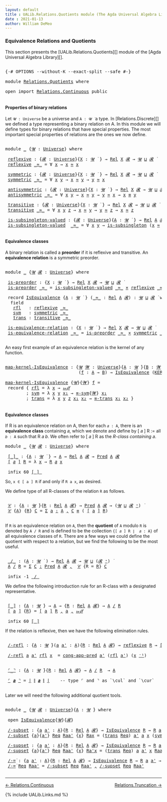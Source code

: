 ```yaml
---
layout: default
title : UALib.Relations.Quotients module (The Agda Universal Algebra Library)
date : 2021-01-13
author: William DeMeo
---
```


### <a id="equivalence-relations-and-quotients">Equivalence Relations and Quotients</a>

This section presents the [UALib.Relations.Quotients][] module of the [Agda Universal Algebra Library][].

<pre class="Agda">

<a id="354" class="Symbol">{-#</a> <a id="358" class="Keyword">OPTIONS</a> <a id="366" class="Pragma">--without-K</a> <a id="378" class="Pragma">--exact-split</a> <a id="392" class="Pragma">--safe</a> <a id="399" class="Symbol">#-}</a>

<a id="404" class="Keyword">module</a> <a id="411" href="Relations.Quotients.html" class="Module">Relations.Quotients</a> <a id="431" class="Keyword">where</a>

<a id="438" class="Keyword">open</a> <a id="443" class="Keyword">import</a> <a id="450" href="Relations.Continuous.html" class="Module">Relations.Continuous</a> <a id="471" class="Keyword">public</a>

</pre>


#### <a id="properties-of-binary-relations">Properties of binary relations</a>

Let `𝓤 : Universe` be a universe and `A : 𝓤 ̇` a type.  In [Relations.Discrete][] we defined a type representing a binary relation on A.  In this module we will define types for binary relations that have special properties. The most important special properties of relations are the ones we now define.

<pre class="Agda">

<a id="891" class="Keyword">module</a> <a id="898" href="Relations.Quotients.html#898" class="Module">_</a> <a id="900" class="Symbol">{</a><a id="901" href="Relations.Quotients.html#901" class="Bound">𝓤</a> <a id="903" class="Symbol">:</a> <a id="905" href="Agda.Primitive.html#423" class="Postulate">Universe</a><a id="913" class="Symbol">}</a> <a id="915" class="Keyword">where</a>

 <a id="923" href="Relations.Quotients.html#923" class="Function">reflexive</a> <a id="933" class="Symbol">:</a> <a id="935" class="Symbol">{</a><a id="936" href="Relations.Quotients.html#936" class="Bound">𝓡</a> <a id="938" class="Symbol">:</a> <a id="940" href="Agda.Primitive.html#423" class="Postulate">Universe</a><a id="948" class="Symbol">}{</a><a id="950" href="Relations.Quotients.html#950" class="Bound">X</a> <a id="952" class="Symbol">:</a> <a id="954" href="Relations.Quotients.html#901" class="Bound">𝓤</a> <a id="956" href="Universes.html#403" class="Function Operator">̇</a> <a id="958" class="Symbol">}</a> <a id="960" class="Symbol">→</a> <a id="962" href="Relations.Discrete.html#7795" class="Function">Rel</a> <a id="966" href="Relations.Quotients.html#950" class="Bound">X</a> <a id="968" href="Relations.Quotients.html#936" class="Bound">𝓡</a> <a id="970" class="Symbol">→</a> <a id="972" href="Relations.Quotients.html#901" class="Bound">𝓤</a> <a id="974" href="Agda.Primitive.html#636" class="Primitive Operator">⊔</a> <a id="976" href="Relations.Quotients.html#936" class="Bound">𝓡</a> <a id="978" href="Universes.html#403" class="Function Operator">̇</a>
 <a id="981" href="Relations.Quotients.html#923" class="Function">reflexive</a> <a id="991" href="Relations.Quotients.html#991" class="Bound Operator">_≈_</a> <a id="995" class="Symbol">=</a> <a id="997" class="Symbol">∀</a> <a id="999" href="Relations.Quotients.html#999" class="Bound">x</a> <a id="1001" class="Symbol">→</a> <a id="1003" href="Relations.Quotients.html#999" class="Bound">x</a> <a id="1005" href="Relations.Quotients.html#991" class="Bound Operator">≈</a> <a id="1007" href="Relations.Quotients.html#999" class="Bound">x</a>

 <a id="1011" href="Relations.Quotients.html#1011" class="Function">symmetric</a> <a id="1021" class="Symbol">:</a> <a id="1023" class="Symbol">{</a><a id="1024" href="Relations.Quotients.html#1024" class="Bound">𝓡</a> <a id="1026" class="Symbol">:</a> <a id="1028" href="Agda.Primitive.html#423" class="Postulate">Universe</a><a id="1036" class="Symbol">}{</a><a id="1038" href="Relations.Quotients.html#1038" class="Bound">X</a> <a id="1040" class="Symbol">:</a> <a id="1042" href="Relations.Quotients.html#901" class="Bound">𝓤</a> <a id="1044" href="Universes.html#403" class="Function Operator">̇</a> <a id="1046" class="Symbol">}</a> <a id="1048" class="Symbol">→</a> <a id="1050" href="Relations.Discrete.html#7795" class="Function">Rel</a> <a id="1054" href="Relations.Quotients.html#1038" class="Bound">X</a> <a id="1056" href="Relations.Quotients.html#1024" class="Bound">𝓡</a> <a id="1058" class="Symbol">→</a> <a id="1060" href="Relations.Quotients.html#901" class="Bound">𝓤</a> <a id="1062" href="Agda.Primitive.html#636" class="Primitive Operator">⊔</a> <a id="1064" href="Relations.Quotients.html#1024" class="Bound">𝓡</a> <a id="1066" href="Universes.html#403" class="Function Operator">̇</a>
 <a id="1069" href="Relations.Quotients.html#1011" class="Function">symmetric</a> <a id="1079" href="Relations.Quotients.html#1079" class="Bound Operator">_≈_</a> <a id="1083" class="Symbol">=</a> <a id="1085" class="Symbol">∀</a> <a id="1087" href="Relations.Quotients.html#1087" class="Bound">x</a> <a id="1089" href="Relations.Quotients.html#1089" class="Bound">y</a> <a id="1091" class="Symbol">→</a> <a id="1093" href="Relations.Quotients.html#1087" class="Bound">x</a> <a id="1095" href="Relations.Quotients.html#1079" class="Bound Operator">≈</a> <a id="1097" href="Relations.Quotients.html#1089" class="Bound">y</a> <a id="1099" class="Symbol">→</a> <a id="1101" href="Relations.Quotients.html#1089" class="Bound">y</a> <a id="1103" href="Relations.Quotients.html#1079" class="Bound Operator">≈</a> <a id="1105" href="Relations.Quotients.html#1087" class="Bound">x</a>

 <a id="1109" href="Relations.Quotients.html#1109" class="Function">antisymmetric</a> <a id="1123" class="Symbol">:</a> <a id="1125" class="Symbol">{</a><a id="1126" href="Relations.Quotients.html#1126" class="Bound">𝓡</a> <a id="1128" class="Symbol">:</a> <a id="1130" href="Agda.Primitive.html#423" class="Postulate">Universe</a><a id="1138" class="Symbol">}{</a><a id="1140" href="Relations.Quotients.html#1140" class="Bound">X</a> <a id="1142" class="Symbol">:</a> <a id="1144" href="Relations.Quotients.html#901" class="Bound">𝓤</a> <a id="1146" href="Universes.html#403" class="Function Operator">̇</a> <a id="1148" class="Symbol">}</a> <a id="1150" class="Symbol">→</a> <a id="1152" href="Relations.Discrete.html#7795" class="Function">Rel</a> <a id="1156" href="Relations.Quotients.html#1140" class="Bound">X</a> <a id="1158" href="Relations.Quotients.html#1126" class="Bound">𝓡</a> <a id="1160" class="Symbol">→</a> <a id="1162" href="Relations.Quotients.html#901" class="Bound">𝓤</a> <a id="1164" href="Agda.Primitive.html#636" class="Primitive Operator">⊔</a> <a id="1166" href="Relations.Quotients.html#1126" class="Bound">𝓡</a> <a id="1168" href="Universes.html#403" class="Function Operator">̇</a>
 <a id="1171" href="Relations.Quotients.html#1109" class="Function">antisymmetric</a> <a id="1185" href="Relations.Quotients.html#1185" class="Bound Operator">_≈_</a> <a id="1189" class="Symbol">=</a> <a id="1191" class="Symbol">∀</a> <a id="1193" href="Relations.Quotients.html#1193" class="Bound">x</a> <a id="1195" href="Relations.Quotients.html#1195" class="Bound">y</a> <a id="1197" class="Symbol">→</a> <a id="1199" href="Relations.Quotients.html#1193" class="Bound">x</a> <a id="1201" href="Relations.Quotients.html#1185" class="Bound Operator">≈</a> <a id="1203" href="Relations.Quotients.html#1195" class="Bound">y</a> <a id="1205" class="Symbol">→</a> <a id="1207" href="Relations.Quotients.html#1195" class="Bound">y</a> <a id="1209" href="Relations.Quotients.html#1185" class="Bound Operator">≈</a> <a id="1211" href="Relations.Quotients.html#1193" class="Bound">x</a> <a id="1213" class="Symbol">→</a> <a id="1215" href="Relations.Quotients.html#1193" class="Bound">x</a> <a id="1217" href="Prelude.Equality.html#1231" class="Datatype Operator">≡</a> <a id="1219" href="Relations.Quotients.html#1195" class="Bound">y</a>

 <a id="1223" href="Relations.Quotients.html#1223" class="Function">transitive</a> <a id="1234" class="Symbol">:</a> <a id="1236" class="Symbol">{</a><a id="1237" href="Relations.Quotients.html#1237" class="Bound">𝓡</a> <a id="1239" class="Symbol">:</a> <a id="1241" href="Agda.Primitive.html#423" class="Postulate">Universe</a><a id="1249" class="Symbol">}{</a><a id="1251" href="Relations.Quotients.html#1251" class="Bound">X</a> <a id="1253" class="Symbol">:</a> <a id="1255" href="Relations.Quotients.html#901" class="Bound">𝓤</a> <a id="1257" href="Universes.html#403" class="Function Operator">̇</a> <a id="1259" class="Symbol">}</a> <a id="1261" class="Symbol">→</a> <a id="1263" href="Relations.Discrete.html#7795" class="Function">Rel</a> <a id="1267" href="Relations.Quotients.html#1251" class="Bound">X</a> <a id="1269" href="Relations.Quotients.html#1237" class="Bound">𝓡</a> <a id="1271" class="Symbol">→</a> <a id="1273" href="Relations.Quotients.html#901" class="Bound">𝓤</a> <a id="1275" href="Agda.Primitive.html#636" class="Primitive Operator">⊔</a> <a id="1277" href="Relations.Quotients.html#1237" class="Bound">𝓡</a> <a id="1279" href="Universes.html#403" class="Function Operator">̇</a>
 <a id="1282" href="Relations.Quotients.html#1223" class="Function">transitive</a> <a id="1293" href="Relations.Quotients.html#1293" class="Bound Operator">_≈_</a> <a id="1297" class="Symbol">=</a> <a id="1299" class="Symbol">∀</a> <a id="1301" href="Relations.Quotients.html#1301" class="Bound">x</a> <a id="1303" href="Relations.Quotients.html#1303" class="Bound">y</a> <a id="1305" href="Relations.Quotients.html#1305" class="Bound">z</a> <a id="1307" class="Symbol">→</a> <a id="1309" href="Relations.Quotients.html#1301" class="Bound">x</a> <a id="1311" href="Relations.Quotients.html#1293" class="Bound Operator">≈</a> <a id="1313" href="Relations.Quotients.html#1303" class="Bound">y</a> <a id="1315" class="Symbol">→</a> <a id="1317" href="Relations.Quotients.html#1303" class="Bound">y</a> <a id="1319" href="Relations.Quotients.html#1293" class="Bound Operator">≈</a> <a id="1321" href="Relations.Quotients.html#1305" class="Bound">z</a> <a id="1323" class="Symbol">→</a> <a id="1325" href="Relations.Quotients.html#1301" class="Bound">x</a> <a id="1327" href="Relations.Quotients.html#1293" class="Bound Operator">≈</a> <a id="1329" href="Relations.Quotients.html#1305" class="Bound">z</a>

 <a id="1333" href="Relations.Quotients.html#1333" class="Function">is-subsingleton-valued</a> <a id="1356" class="Symbol">:</a> <a id="1358" class="Symbol">{</a><a id="1359" href="Relations.Quotients.html#1359" class="Bound">𝓡</a> <a id="1361" class="Symbol">:</a> <a id="1363" href="Agda.Primitive.html#423" class="Postulate">Universe</a><a id="1371" class="Symbol">}{</a><a id="1373" href="Relations.Quotients.html#1373" class="Bound">A</a> <a id="1375" class="Symbol">:</a> <a id="1377" href="Relations.Quotients.html#901" class="Bound">𝓤</a> <a id="1379" href="Universes.html#403" class="Function Operator">̇</a> <a id="1381" class="Symbol">}</a> <a id="1383" class="Symbol">→</a> <a id="1385" href="Relations.Discrete.html#7795" class="Function">Rel</a> <a id="1389" href="Relations.Quotients.html#1373" class="Bound">A</a> <a id="1391" href="Relations.Quotients.html#1359" class="Bound">𝓡</a> <a id="1393" class="Symbol">→</a> <a id="1395" href="Relations.Quotients.html#901" class="Bound">𝓤</a> <a id="1397" href="Agda.Primitive.html#636" class="Primitive Operator">⊔</a> <a id="1399" href="Relations.Quotients.html#1359" class="Bound">𝓡</a> <a id="1401" href="Universes.html#403" class="Function Operator">̇</a>
 <a id="1404" href="Relations.Quotients.html#1333" class="Function">is-subsingleton-valued</a>  <a id="1428" href="Relations.Quotients.html#1428" class="Bound Operator">_≈_</a> <a id="1432" class="Symbol">=</a> <a id="1434" class="Symbol">∀</a> <a id="1436" href="Relations.Quotients.html#1436" class="Bound">x</a> <a id="1438" href="Relations.Quotients.html#1438" class="Bound">y</a> <a id="1440" class="Symbol">→</a> <a id="1442" href="MGS-Basic-UF.html#743" class="Function">is-subsingleton</a> <a id="1458" class="Symbol">(</a><a id="1459" href="Relations.Quotients.html#1436" class="Bound">x</a> <a id="1461" href="Relations.Quotients.html#1428" class="Bound Operator">≈</a> <a id="1463" href="Relations.Quotients.html#1438" class="Bound">y</a><a id="1464" class="Symbol">)</a>

</pre>



#### <a id="equivalence-classes">Equivalence classes</a>

A binary relation is called a **preorder** if it is reflexive and transitive. An **equivalence relation** is a symmetric preorder.


<pre class="Agda">

<a id="1686" class="Keyword">module</a> <a id="1693" href="Relations.Quotients.html#1693" class="Module">_</a> <a id="1695" class="Symbol">{</a><a id="1696" href="Relations.Quotients.html#1696" class="Bound">𝓤</a> <a id="1698" href="Relations.Quotients.html#1698" class="Bound">𝓡</a> <a id="1700" class="Symbol">:</a> <a id="1702" href="Agda.Primitive.html#423" class="Postulate">Universe</a><a id="1710" class="Symbol">}</a> <a id="1712" class="Keyword">where</a>

 <a id="1720" href="Relations.Quotients.html#1720" class="Function">is-preorder</a> <a id="1732" class="Symbol">:</a> <a id="1734" class="Symbol">{</a><a id="1735" href="Relations.Quotients.html#1735" class="Bound">X</a> <a id="1737" class="Symbol">:</a> <a id="1739" href="Relations.Quotients.html#1696" class="Bound">𝓤</a> <a id="1741" href="Universes.html#403" class="Function Operator">̇</a> <a id="1743" class="Symbol">}</a> <a id="1745" class="Symbol">→</a> <a id="1747" href="Relations.Discrete.html#7795" class="Function">Rel</a> <a id="1751" href="Relations.Quotients.html#1735" class="Bound">X</a> <a id="1753" href="Relations.Quotients.html#1698" class="Bound">𝓡</a> <a id="1755" class="Symbol">→</a> <a id="1757" href="Relations.Quotients.html#1696" class="Bound">𝓤</a> <a id="1759" href="Agda.Primitive.html#636" class="Primitive Operator">⊔</a> <a id="1761" href="Relations.Quotients.html#1698" class="Bound">𝓡</a> <a id="1763" href="Universes.html#403" class="Function Operator">̇</a>
 <a id="1766" href="Relations.Quotients.html#1720" class="Function">is-preorder</a> <a id="1778" href="Relations.Quotients.html#1778" class="Bound Operator">_≈_</a> <a id="1782" class="Symbol">=</a> <a id="1784" href="Relations.Quotients.html#1333" class="Function">is-subsingleton-valued</a> <a id="1807" href="Relations.Quotients.html#1778" class="Bound Operator">_≈_</a> <a id="1811" href="MGS-MLTT.html#3515" class="Function Operator">×</a> <a id="1813" href="Relations.Quotients.html#923" class="Function">reflexive</a> <a id="1823" href="Relations.Quotients.html#1778" class="Bound Operator">_≈_</a> <a id="1827" href="MGS-MLTT.html#3515" class="Function Operator">×</a> <a id="1829" href="Relations.Quotients.html#1223" class="Function">transitive</a> <a id="1840" href="Relations.Quotients.html#1778" class="Bound Operator">_≈_</a>

 <a id="1846" class="Keyword">record</a> <a id="1853" href="Relations.Quotients.html#1853" class="Record">IsEquivalence</a> <a id="1867" class="Symbol">{</a><a id="1868" href="Relations.Quotients.html#1868" class="Bound">A</a> <a id="1870" class="Symbol">:</a> <a id="1872" href="Relations.Quotients.html#1696" class="Bound">𝓤</a> <a id="1874" href="Universes.html#403" class="Function Operator">̇</a> <a id="1876" class="Symbol">}</a> <a id="1878" class="Symbol">(</a><a id="1879" href="Relations.Quotients.html#1879" class="Bound Operator">_≈_</a> <a id="1883" class="Symbol">:</a> <a id="1885" href="Relations.Discrete.html#7795" class="Function">Rel</a> <a id="1889" href="Relations.Quotients.html#1868" class="Bound">A</a> <a id="1891" href="Relations.Quotients.html#1698" class="Bound">𝓡</a><a id="1892" class="Symbol">)</a> <a id="1894" class="Symbol">:</a> <a id="1896" href="Relations.Quotients.html#1696" class="Bound">𝓤</a> <a id="1898" href="Agda.Primitive.html#636" class="Primitive Operator">⊔</a> <a id="1900" href="Relations.Quotients.html#1698" class="Bound">𝓡</a> <a id="1902" href="Universes.html#403" class="Function Operator">̇</a> <a id="1904" class="Keyword">where</a>
  <a id="1912" class="Keyword">field</a>
   <a id="1921" href="Relations.Quotients.html#1921" class="Field">rfl</a>   <a id="1927" class="Symbol">:</a> <a id="1929" href="Relations.Quotients.html#923" class="Function">reflexive</a> <a id="1939" href="Relations.Quotients.html#1879" class="Bound Operator">_≈_</a>
   <a id="1946" href="Relations.Quotients.html#1946" class="Field">sym</a>   <a id="1952" class="Symbol">:</a> <a id="1954" href="Relations.Quotients.html#1011" class="Function">symmetric</a> <a id="1964" href="Relations.Quotients.html#1879" class="Bound Operator">_≈_</a>
   <a id="1971" href="Relations.Quotients.html#1971" class="Field">trans</a> <a id="1977" class="Symbol">:</a> <a id="1979" href="Relations.Quotients.html#1223" class="Function">transitive</a> <a id="1990" href="Relations.Quotients.html#1879" class="Bound Operator">_≈_</a>

 <a id="1996" href="Relations.Quotients.html#1996" class="Function">is-equivalence-relation</a> <a id="2020" class="Symbol">:</a> <a id="2022" class="Symbol">{</a><a id="2023" href="Relations.Quotients.html#2023" class="Bound">X</a> <a id="2025" class="Symbol">:</a> <a id="2027" href="Relations.Quotients.html#1696" class="Bound">𝓤</a> <a id="2029" href="Universes.html#403" class="Function Operator">̇</a> <a id="2031" class="Symbol">}</a> <a id="2033" class="Symbol">→</a> <a id="2035" href="Relations.Discrete.html#7795" class="Function">Rel</a> <a id="2039" href="Relations.Quotients.html#2023" class="Bound">X</a> <a id="2041" href="Relations.Quotients.html#1698" class="Bound">𝓡</a> <a id="2043" class="Symbol">→</a> <a id="2045" href="Relations.Quotients.html#1696" class="Bound">𝓤</a> <a id="2047" href="Agda.Primitive.html#636" class="Primitive Operator">⊔</a> <a id="2049" href="Relations.Quotients.html#1698" class="Bound">𝓡</a> <a id="2051" href="Universes.html#403" class="Function Operator">̇</a>
 <a id="2054" href="Relations.Quotients.html#1996" class="Function">is-equivalence-relation</a> <a id="2078" href="Relations.Quotients.html#2078" class="Bound Operator">_≈_</a> <a id="2082" class="Symbol">=</a> <a id="2084" href="Relations.Quotients.html#1720" class="Function">is-preorder</a> <a id="2096" href="Relations.Quotients.html#2078" class="Bound Operator">_≈_</a> <a id="2100" href="MGS-MLTT.html#3515" class="Function Operator">×</a> <a id="2102" href="Relations.Quotients.html#1011" class="Function">symmetric</a> <a id="2112" href="Relations.Quotients.html#2078" class="Bound Operator">_≈_</a>

</pre>

An easy first example of an equivalence relation is the kernel of any function.

<pre class="Agda">

<a id="map-kernel-IsEquivalence"></a><a id="2224" href="Relations.Quotients.html#2224" class="Function">map-kernel-IsEquivalence</a> <a id="2249" class="Symbol">:</a> <a id="2251" class="Symbol">{</a><a id="2252" href="Relations.Quotients.html#2252" class="Bound">𝓤</a> <a id="2254" href="Relations.Quotients.html#2254" class="Bound">𝓦</a> <a id="2256" class="Symbol">:</a> <a id="2258" href="Agda.Primitive.html#423" class="Postulate">Universe</a><a id="2266" class="Symbol">}{</a><a id="2268" href="Relations.Quotients.html#2268" class="Bound">A</a> <a id="2270" class="Symbol">:</a> <a id="2272" href="Relations.Quotients.html#2252" class="Bound">𝓤</a> <a id="2274" href="Universes.html#403" class="Function Operator">̇</a><a id="2275" class="Symbol">}{</a><a id="2277" href="Relations.Quotients.html#2277" class="Bound">B</a> <a id="2279" class="Symbol">:</a> <a id="2281" href="Relations.Quotients.html#2254" class="Bound">𝓦</a> <a id="2283" href="Universes.html#403" class="Function Operator">̇</a><a id="2284" class="Symbol">}</a>
                            <a id="2314" class="Symbol">(</a><a id="2315" href="Relations.Quotients.html#2315" class="Bound">f</a> <a id="2317" class="Symbol">:</a> <a id="2319" href="Relations.Quotients.html#2268" class="Bound">A</a> <a id="2321" class="Symbol">→</a> <a id="2323" href="Relations.Quotients.html#2277" class="Bound">B</a><a id="2324" class="Symbol">)</a> <a id="2326" class="Symbol">→</a> <a id="2328" href="Relations.Quotients.html#1853" class="Record">IsEquivalence</a> <a id="2342" class="Symbol">(</a><a id="2343" href="Relations.Discrete.html#7857" class="Function">KER-rel</a><a id="2350" class="Symbol">{</a><a id="2351" href="Relations.Quotients.html#2252" class="Bound">𝓤</a><a id="2352" class="Symbol">}{</a><a id="2354" href="Relations.Quotients.html#2254" class="Bound">𝓦</a><a id="2355" class="Symbol">}</a> <a id="2357" href="Relations.Quotients.html#2315" class="Bound">f</a><a id="2358" class="Symbol">)</a>

<a id="2361" href="Relations.Quotients.html#2224" class="Function">map-kernel-IsEquivalence</a> <a id="2386" class="Symbol">{</a><a id="2387" href="Relations.Quotients.html#2387" class="Bound">𝓤</a><a id="2388" class="Symbol">}{</a><a id="2390" href="Relations.Quotients.html#2390" class="Bound">𝓦</a><a id="2391" class="Symbol">}</a> <a id="2393" href="Relations.Quotients.html#2393" class="Bound">f</a> <a id="2395" class="Symbol">=</a>
 <a id="2398" class="Keyword">record</a> <a id="2405" class="Symbol">{</a> <a id="2407" href="Relations.Quotients.html#1921" class="Field">rfl</a> <a id="2411" class="Symbol">=</a> <a id="2413" class="Symbol">λ</a> <a id="2415" href="Relations.Quotients.html#2415" class="Bound">x</a> <a id="2417" class="Symbol">→</a> <a id="2419" href="Prelude.Equality.html#1245" class="InductiveConstructor">𝓇ℯ𝒻𝓁</a>
        <a id="2432" class="Symbol">;</a> <a id="2434" href="Relations.Quotients.html#1946" class="Field">sym</a> <a id="2438" class="Symbol">=</a> <a id="2440" class="Symbol">λ</a> <a id="2442" href="Relations.Quotients.html#2442" class="Bound">x</a> <a id="2444" href="Relations.Quotients.html#2444" class="Bound">y</a> <a id="2446" href="Relations.Quotients.html#2446" class="Bound">x₁</a> <a id="2449" class="Symbol">→</a> <a id="2451" href="Prelude.Equality.html#2035" class="Function">≡-sym</a><a id="2456" class="Symbol">{</a><a id="2457" href="Relations.Quotients.html#2390" class="Bound">𝓦</a><a id="2458" class="Symbol">}</a> <a id="2460" href="Relations.Quotients.html#2446" class="Bound">x₁</a>
        <a id="2471" class="Symbol">;</a> <a id="2473" href="Relations.Quotients.html#1971" class="Field">trans</a> <a id="2479" class="Symbol">=</a> <a id="2481" class="Symbol">λ</a> <a id="2483" href="Relations.Quotients.html#2483" class="Bound">x</a> <a id="2485" href="Relations.Quotients.html#2485" class="Bound">y</a> <a id="2487" href="Relations.Quotients.html#2487" class="Bound">z</a> <a id="2489" href="Relations.Quotients.html#2489" class="Bound">x₁</a> <a id="2492" href="Relations.Quotients.html#2492" class="Bound">x₂</a> <a id="2495" class="Symbol">→</a> <a id="2497" href="Prelude.Equality.html#2180" class="Function">≡-trans</a> <a id="2505" href="Relations.Quotients.html#2489" class="Bound">x₁</a> <a id="2508" href="Relations.Quotients.html#2492" class="Bound">x₂</a> <a id="2511" class="Symbol">}</a>

</pre>




#### <a id="equivalence-classes">Equivalence classes</a>

If R is an equivalence relation on A, then for each `𝑎 : A`, there is an **equivalence class** containing 𝑎, which we denote and define by [ 𝑎 ] R := all `𝑏 : A` such that R 𝑎 𝑏. We often refer to [ 𝑎 ] R as the *R-class containing* 𝑎.

<pre class="Agda">
<a id="2837" class="Keyword">module</a> <a id="2844" href="Relations.Quotients.html#2844" class="Module">_</a> <a id="2846" class="Symbol">{</a><a id="2847" href="Relations.Quotients.html#2847" class="Bound">𝓤</a> <a id="2849" href="Relations.Quotients.html#2849" class="Bound">𝓡</a> <a id="2851" class="Symbol">:</a> <a id="2853" href="Agda.Primitive.html#423" class="Postulate">Universe</a><a id="2861" class="Symbol">}</a> <a id="2863" class="Keyword">where</a>

 <a id="2871" href="Relations.Quotients.html#2871" class="Function Operator">[_]_</a> <a id="2876" class="Symbol">:</a> <a id="2878" class="Symbol">{</a><a id="2879" href="Relations.Quotients.html#2879" class="Bound">A</a> <a id="2881" class="Symbol">:</a> <a id="2883" href="Relations.Quotients.html#2847" class="Bound">𝓤</a> <a id="2885" href="Universes.html#403" class="Function Operator">̇</a> <a id="2887" class="Symbol">}</a> <a id="2889" class="Symbol">→</a> <a id="2891" href="Relations.Quotients.html#2879" class="Bound">A</a> <a id="2893" class="Symbol">→</a> <a id="2895" href="Relations.Discrete.html#7795" class="Function">Rel</a> <a id="2899" href="Relations.Quotients.html#2879" class="Bound">A</a> <a id="2901" href="Relations.Quotients.html#2849" class="Bound">𝓡</a> <a id="2903" class="Symbol">→</a> <a id="2905" href="Relations.Discrete.html#1408" class="Function">Pred</a> <a id="2910" href="Relations.Quotients.html#2879" class="Bound">A</a> <a id="2912" href="Relations.Quotients.html#2849" class="Bound">𝓡</a>
 <a id="2915" href="Relations.Quotients.html#2871" class="Function Operator">[</a> <a id="2917" href="Relations.Quotients.html#2917" class="Bound">𝑎</a> <a id="2919" href="Relations.Quotients.html#2871" class="Function Operator">]</a> <a id="2921" href="Relations.Quotients.html#2921" class="Bound">R</a> <a id="2923" class="Symbol">=</a> <a id="2925" class="Symbol">λ</a> <a id="2927" href="Relations.Quotients.html#2927" class="Bound">x</a> <a id="2929" class="Symbol">→</a> <a id="2931" href="Relations.Quotients.html#2921" class="Bound">R</a> <a id="2933" href="Relations.Quotients.html#2917" class="Bound">𝑎</a> <a id="2935" href="Relations.Quotients.html#2927" class="Bound">x</a>

 <a id="2939" class="Keyword">infix</a> <a id="2945" class="Number">60</a> <a id="2948" href="Relations.Quotients.html#2871" class="Function Operator">[_]_</a>
</pre>

So, `x ∈ [ a ] R` if and only if `R a x`, as desired.

We define type of all R-classes of the relation `R` as follows.

<pre class="Agda">

 <a id="3100" href="Relations.Quotients.html#3100" class="Function">𝒞</a> <a id="3102" class="Symbol">:</a> <a id="3104" class="Symbol">{</a><a id="3105" href="Relations.Quotients.html#3105" class="Bound">A</a> <a id="3107" class="Symbol">:</a> <a id="3109" href="Relations.Quotients.html#2847" class="Bound">𝓤</a> <a id="3111" href="Universes.html#403" class="Function Operator">̇</a><a id="3112" class="Symbol">}{</a><a id="3114" href="Relations.Quotients.html#3114" class="Bound">R</a> <a id="3116" class="Symbol">:</a> <a id="3118" href="Relations.Discrete.html#7795" class="Function">Rel</a> <a id="3122" href="Relations.Quotients.html#3105" class="Bound">A</a> <a id="3124" href="Relations.Quotients.html#2849" class="Bound">𝓡</a><a id="3125" class="Symbol">}</a> <a id="3127" class="Symbol">→</a> <a id="3129" href="Relations.Discrete.html#1408" class="Function">Pred</a> <a id="3134" href="Relations.Quotients.html#3105" class="Bound">A</a> <a id="3136" href="Relations.Quotients.html#2849" class="Bound">𝓡</a> <a id="3138" class="Symbol">→</a> <a id="3140" class="Symbol">(</a><a id="3141" href="Relations.Quotients.html#2847" class="Bound">𝓤</a> <a id="3143" href="Agda.Primitive.html#636" class="Primitive Operator">⊔</a> <a id="3145" href="Relations.Quotients.html#2849" class="Bound">𝓡</a> <a id="3147" href="Agda.Primitive.html#606" class="Primitive Operator">⁺</a><a id="3148" class="Symbol">)</a> <a id="3150" href="Universes.html#403" class="Function Operator">̇</a>
 <a id="3153" href="Relations.Quotients.html#3100" class="Function">𝒞</a> <a id="3155" class="Symbol">{</a><a id="3156" href="Relations.Quotients.html#3156" class="Bound">A</a><a id="3157" class="Symbol">}</a> <a id="3159" class="Symbol">{</a><a id="3160" href="Relations.Quotients.html#3160" class="Bound">R</a><a id="3161" class="Symbol">}</a> <a id="3163" href="Relations.Quotients.html#3163" class="Bound">C</a> <a id="3165" class="Symbol">=</a> <a id="3167" href="MGS-MLTT.html#3074" class="Function">Σ</a> <a id="3169" href="Relations.Quotients.html#3169" class="Bound">a</a> <a id="3171" href="MGS-MLTT.html#3074" class="Function">꞉</a> <a id="3173" href="Relations.Quotients.html#3156" class="Bound">A</a> <a id="3175" href="MGS-MLTT.html#3074" class="Function">,</a> <a id="3177" href="Relations.Quotients.html#3163" class="Bound">C</a> <a id="3179" href="Prelude.Equality.html#1231" class="Datatype Operator">≡</a> <a id="3181" class="Symbol">(</a> <a id="3183" href="Relations.Quotients.html#2871" class="Function Operator">[</a> <a id="3185" href="Relations.Quotients.html#3169" class="Bound">a</a> <a id="3187" href="Relations.Quotients.html#2871" class="Function Operator">]</a> <a id="3189" href="Relations.Quotients.html#3160" class="Bound">R</a><a id="3190" class="Symbol">)</a>

</pre>

If `R` is an equivalence relation on `A`, then the **quotient** of `A` modulo `R` is denoted by `A / R` and is defined to be the collection `{[ 𝑎 ] R ∣  𝑎 : A}` of all equivalence classes of `R`. There are a few ways we could define the quotient with respect to a relation, but we find the following to be the most useful.

<pre class="Agda">

 <a id="3544" href="Relations.Quotients.html#3544" class="Function Operator">_/_</a> <a id="3548" class="Symbol">:</a> <a id="3550" class="Symbol">(</a><a id="3551" href="Relations.Quotients.html#3551" class="Bound">A</a> <a id="3553" class="Symbol">:</a> <a id="3555" href="Relations.Quotients.html#2847" class="Bound">𝓤</a> <a id="3557" href="Universes.html#403" class="Function Operator">̇</a> <a id="3559" class="Symbol">)</a> <a id="3561" class="Symbol">→</a> <a id="3563" href="Relations.Discrete.html#7795" class="Function">Rel</a> <a id="3567" href="Relations.Quotients.html#3551" class="Bound">A</a> <a id="3569" href="Relations.Quotients.html#2849" class="Bound">𝓡</a> <a id="3571" class="Symbol">→</a> <a id="3573" href="Relations.Quotients.html#2847" class="Bound">𝓤</a> <a id="3575" href="Agda.Primitive.html#636" class="Primitive Operator">⊔</a> <a id="3577" class="Symbol">(</a><a id="3578" href="Relations.Quotients.html#2849" class="Bound">𝓡</a> <a id="3580" href="Agda.Primitive.html#606" class="Primitive Operator">⁺</a><a id="3581" class="Symbol">)</a> <a id="3583" href="Universes.html#403" class="Function Operator">̇</a>
 <a id="3586" href="Relations.Quotients.html#3586" class="Bound">A</a> <a id="3588" href="Relations.Quotients.html#3544" class="Function Operator">/</a> <a id="3590" href="Relations.Quotients.html#3590" class="Bound">R</a> <a id="3592" class="Symbol">=</a> <a id="3594" href="MGS-MLTT.html#3074" class="Function">Σ</a> <a id="3596" href="Relations.Quotients.html#3596" class="Bound">C</a> <a id="3598" href="MGS-MLTT.html#3074" class="Function">꞉</a> <a id="3600" href="Relations.Discrete.html#1408" class="Function">Pred</a> <a id="3605" href="Relations.Quotients.html#3586" class="Bound">A</a> <a id="3607" href="Relations.Quotients.html#2849" class="Bound">𝓡</a> <a id="3609" href="MGS-MLTT.html#3074" class="Function">,</a>  <a id="3612" href="Relations.Quotients.html#3100" class="Function">𝒞</a> <a id="3614" class="Symbol">{</a><a id="3615" class="Argument">R</a> <a id="3617" class="Symbol">=</a> <a id="3619" href="Relations.Quotients.html#3590" class="Bound">R</a><a id="3620" class="Symbol">}</a> <a id="3622" href="Relations.Quotients.html#3596" class="Bound">C</a>

 <a id="3626" class="Keyword">infix</a> <a id="3632" class="Number">-1</a> <a id="3635" href="Relations.Quotients.html#3544" class="Function Operator">_/_</a>
</pre>

We define the following introduction rule for an R-class with a designated representative.

<pre class="Agda">

 <a id="3758" href="Relations.Quotients.html#3758" class="Function Operator">⟦_⟧</a> <a id="3762" class="Symbol">:</a> <a id="3764" class="Symbol">{</a><a id="3765" href="Relations.Quotients.html#3765" class="Bound">A</a> <a id="3767" class="Symbol">:</a> <a id="3769" href="Relations.Quotients.html#2847" class="Bound">𝓤</a> <a id="3771" href="Universes.html#403" class="Function Operator">̇</a><a id="3772" class="Symbol">}</a> <a id="3774" class="Symbol">→</a> <a id="3776" href="Relations.Quotients.html#3765" class="Bound">A</a> <a id="3778" class="Symbol">→</a> <a id="3780" class="Symbol">{</a><a id="3781" href="Relations.Quotients.html#3781" class="Bound">R</a> <a id="3783" class="Symbol">:</a> <a id="3785" href="Relations.Discrete.html#7795" class="Function">Rel</a> <a id="3789" href="Relations.Quotients.html#3765" class="Bound">A</a> <a id="3791" href="Relations.Quotients.html#2849" class="Bound">𝓡</a><a id="3792" class="Symbol">}</a> <a id="3794" class="Symbol">→</a> <a id="3796" href="Relations.Quotients.html#3765" class="Bound">A</a> <a id="3798" href="Relations.Quotients.html#3544" class="Function Operator">/</a> <a id="3800" href="Relations.Quotients.html#3781" class="Bound">R</a>
 <a id="3803" href="Relations.Quotients.html#3758" class="Function Operator">⟦</a> <a id="3805" href="Relations.Quotients.html#3805" class="Bound">a</a> <a id="3807" href="Relations.Quotients.html#3758" class="Function Operator">⟧</a> <a id="3809" class="Symbol">{</a><a id="3810" href="Relations.Quotients.html#3810" class="Bound">R</a><a id="3811" class="Symbol">}</a> <a id="3813" class="Symbol">=</a> <a id="3815" href="Relations.Quotients.html#2871" class="Function Operator">[</a> <a id="3817" href="Relations.Quotients.html#3805" class="Bound">a</a> <a id="3819" href="Relations.Quotients.html#2871" class="Function Operator">]</a> <a id="3821" href="Relations.Quotients.html#3810" class="Bound">R</a> <a id="3823" href="MGS-MLTT.html#2929" class="InductiveConstructor Operator">,</a> <a id="3825" href="Relations.Quotients.html#3805" class="Bound">a</a> <a id="3827" href="MGS-MLTT.html#2929" class="InductiveConstructor Operator">,</a> <a id="3829" href="Prelude.Equality.html#1245" class="InductiveConstructor">𝓇ℯ𝒻𝓁</a>

 <a id="3836" class="Keyword">infix</a> <a id="3842" class="Number">60</a> <a id="3845" href="Relations.Quotients.html#3758" class="Function Operator">⟦_⟧</a>
</pre>

If the relation is reflexive, then we have the following elimination rules.

<pre class="Agda">

 <a id="3953" href="Relations.Quotients.html#3953" class="Function">/-refl</a> <a id="3960" class="Symbol">:</a> <a id="3962" class="Symbol">{</a><a id="3963" href="Relations.Quotients.html#3963" class="Bound">A</a> <a id="3965" class="Symbol">:</a> <a id="3967" href="Relations.Quotients.html#2847" class="Bound">𝓤</a> <a id="3969" href="Universes.html#403" class="Function Operator">̇</a><a id="3970" class="Symbol">}(</a><a id="3972" href="Relations.Quotients.html#3972" class="Bound">a</a> <a id="3974" href="Relations.Quotients.html#3974" class="Bound">a&#39;</a> <a id="3977" class="Symbol">:</a> <a id="3979" href="Relations.Quotients.html#3963" class="Bound">A</a><a id="3980" class="Symbol">){</a><a id="3982" href="Relations.Quotients.html#3982" class="Bound">R</a> <a id="3984" class="Symbol">:</a> <a id="3986" href="Relations.Discrete.html#7795" class="Function">Rel</a> <a id="3990" href="Relations.Quotients.html#3963" class="Bound">A</a> <a id="3992" href="Relations.Quotients.html#2849" class="Bound">𝓡</a><a id="3993" class="Symbol">}</a> <a id="3995" class="Symbol">→</a> <a id="3997" href="Relations.Quotients.html#923" class="Function">reflexive</a> <a id="4007" href="Relations.Quotients.html#3982" class="Bound">R</a> <a id="4009" class="Symbol">→</a> <a id="4011" href="Relations.Quotients.html#2871" class="Function Operator">[</a> <a id="4013" href="Relations.Quotients.html#3972" class="Bound">a</a> <a id="4015" href="Relations.Quotients.html#2871" class="Function Operator">]</a> <a id="4017" href="Relations.Quotients.html#3982" class="Bound">R</a> <a id="4019" href="Prelude.Equality.html#1231" class="Datatype Operator">≡</a> <a id="4021" href="Relations.Quotients.html#2871" class="Function Operator">[</a> <a id="4023" href="Relations.Quotients.html#3974" class="Bound">a&#39;</a> <a id="4026" href="Relations.Quotients.html#2871" class="Function Operator">]</a> <a id="4028" href="Relations.Quotients.html#3982" class="Bound">R</a> <a id="4030" class="Symbol">→</a> <a id="4032" href="Relations.Quotients.html#3982" class="Bound">R</a> <a id="4034" href="Relations.Quotients.html#3972" class="Bound">a</a> <a id="4036" href="Relations.Quotients.html#3974" class="Bound">a&#39;</a>

 <a id="4041" href="Relations.Quotients.html#3953" class="Function">/-refl</a> <a id="4048" href="Relations.Quotients.html#4048" class="Bound">a</a> <a id="4050" href="Relations.Quotients.html#4050" class="Bound">a&#39;</a> <a id="4053" href="Relations.Quotients.html#4053" class="Bound">rfl</a> <a id="4057" href="Relations.Quotients.html#4057" class="Bound">x</a>  <a id="4060" class="Symbol">=</a> <a id="4062" href="Relations.Discrete.html#6002" class="Function">cong-app-pred</a> <a id="4076" href="Relations.Quotients.html#4050" class="Bound">a&#39;</a> <a id="4079" class="Symbol">(</a><a id="4080" href="Relations.Quotients.html#4053" class="Bound">rfl</a> <a id="4084" href="Relations.Quotients.html#4050" class="Bound">a&#39;</a><a id="4086" class="Symbol">)</a> <a id="4088" class="Symbol">(</a><a id="4089" href="Relations.Quotients.html#4057" class="Bound">x</a> <a id="4091" href="MGS-MLTT.html#6125" class="Function Operator">⁻¹</a><a id="4093" class="Symbol">)</a>


 <a id="4098" href="Relations.Quotients.html#4098" class="Function Operator">⌜_⌝</a> <a id="4102" class="Symbol">:</a> <a id="4104" class="Symbol">{</a><a id="4105" href="Relations.Quotients.html#4105" class="Bound">A</a> <a id="4107" class="Symbol">:</a> <a id="4109" href="Relations.Quotients.html#2847" class="Bound">𝓤</a> <a id="4111" href="Universes.html#403" class="Function Operator">̇</a><a id="4112" class="Symbol">}{</a><a id="4114" href="Relations.Quotients.html#4114" class="Bound">R</a> <a id="4116" class="Symbol">:</a> <a id="4118" href="Relations.Discrete.html#7795" class="Function">Rel</a> <a id="4122" href="Relations.Quotients.html#4105" class="Bound">A</a> <a id="4124" href="Relations.Quotients.html#2849" class="Bound">𝓡</a><a id="4125" class="Symbol">}</a> <a id="4127" class="Symbol">→</a> <a id="4129" href="Relations.Quotients.html#4105" class="Bound">A</a> <a id="4131" href="Relations.Quotients.html#3544" class="Function Operator">/</a> <a id="4133" href="Relations.Quotients.html#4114" class="Bound">R</a>  <a id="4136" class="Symbol">→</a> <a id="4138" href="Relations.Quotients.html#4105" class="Bound">A</a>

 <a id="4142" href="Relations.Quotients.html#4098" class="Function Operator">⌜</a> <a id="4144" href="Relations.Quotients.html#4144" class="Bound">𝒂</a> <a id="4146" href="Relations.Quotients.html#4098" class="Function Operator">⌝</a> <a id="4148" class="Symbol">=</a> <a id="4150" href="Prelude.Preliminaries.html#13523" class="Function Operator">∣</a> <a id="4152" href="Prelude.Preliminaries.html#13601" class="Function Operator">∥</a> <a id="4154" href="Relations.Quotients.html#4144" class="Bound">𝒂</a> <a id="4156" href="Prelude.Preliminaries.html#13601" class="Function Operator">∥</a> <a id="4158" href="Prelude.Preliminaries.html#13523" class="Function Operator">∣</a>    <a id="4163" class="Comment">-- type ⌜ and ⌝ as `\cul` and `\cur`</a>

</pre>

Later we will need the following additional quotient tools.

<pre class="Agda">

<a id="4288" class="Keyword">module</a> <a id="4295" href="Relations.Quotients.html#4295" class="Module">_</a> <a id="4297" class="Symbol">{</a><a id="4298" href="Relations.Quotients.html#4298" class="Bound">𝓤</a> <a id="4300" href="Relations.Quotients.html#4300" class="Bound">𝓡</a> <a id="4302" class="Symbol">:</a> <a id="4304" href="Agda.Primitive.html#423" class="Postulate">Universe</a><a id="4312" class="Symbol">}{</a><a id="4314" href="Relations.Quotients.html#4314" class="Bound">A</a> <a id="4316" class="Symbol">:</a> <a id="4318" href="Relations.Quotients.html#4298" class="Bound">𝓤</a> <a id="4320" href="Universes.html#403" class="Function Operator">̇</a><a id="4321" class="Symbol">}</a> <a id="4323" class="Keyword">where</a>

 <a id="4331" class="Keyword">open</a> <a id="4336" href="Relations.Quotients.html#1853" class="Module">IsEquivalence</a><a id="4349" class="Symbol">{</a><a id="4350" href="Relations.Quotients.html#4298" class="Bound">𝓤</a><a id="4351" class="Symbol">}{</a><a id="4353" href="Relations.Quotients.html#4300" class="Bound">𝓡</a><a id="4354" class="Symbol">}</a>

 <a id="4358" href="Relations.Quotients.html#4358" class="Function">/-subset</a> <a id="4367" class="Symbol">:</a> <a id="4369" class="Symbol">{</a><a id="4370" href="Relations.Quotients.html#4370" class="Bound">a</a> <a id="4372" href="Relations.Quotients.html#4372" class="Bound">a&#39;</a> <a id="4375" class="Symbol">:</a> <a id="4377" href="Relations.Quotients.html#4314" class="Bound">A</a><a id="4378" class="Symbol">}{</a><a id="4380" href="Relations.Quotients.html#4380" class="Bound">R</a> <a id="4382" class="Symbol">:</a> <a id="4384" href="Relations.Discrete.html#7795" class="Function">Rel</a> <a id="4388" href="Relations.Quotients.html#4314" class="Bound">A</a> <a id="4390" href="Relations.Quotients.html#4300" class="Bound">𝓡</a><a id="4391" class="Symbol">}</a> <a id="4393" class="Symbol">→</a> <a id="4395" href="Relations.Quotients.html#1853" class="Record">IsEquivalence</a> <a id="4409" href="Relations.Quotients.html#4380" class="Bound">R</a> <a id="4411" class="Symbol">→</a> <a id="4413" href="Relations.Quotients.html#4380" class="Bound">R</a> <a id="4415" href="Relations.Quotients.html#4370" class="Bound">a</a> <a id="4417" href="Relations.Quotients.html#4372" class="Bound">a&#39;</a> <a id="4420" class="Symbol">→</a>  <a id="4423" href="Relations.Quotients.html#2871" class="Function Operator">[</a> <a id="4425" href="Relations.Quotients.html#4370" class="Bound">a</a> <a id="4427" href="Relations.Quotients.html#2871" class="Function Operator">]</a> <a id="4429" href="Relations.Quotients.html#4380" class="Bound">R</a>  <a id="4432" href="Relations.Discrete.html#2729" class="Function Operator">⊆</a>  <a id="4435" href="Relations.Quotients.html#2871" class="Function Operator">[</a> <a id="4437" href="Relations.Quotients.html#4372" class="Bound">a&#39;</a> <a id="4440" href="Relations.Quotients.html#2871" class="Function Operator">]</a> <a id="4442" href="Relations.Quotients.html#4380" class="Bound">R</a>
 <a id="4445" href="Relations.Quotients.html#4358" class="Function">/-subset</a> <a id="4454" class="Symbol">{</a><a id="4455" href="Relations.Quotients.html#4455" class="Bound">a</a><a id="4456" class="Symbol">}{</a><a id="4458" href="Relations.Quotients.html#4458" class="Bound">a&#39;</a><a id="4460" class="Symbol">}</a> <a id="4462" href="Relations.Quotients.html#4462" class="Bound">Req</a> <a id="4466" href="Relations.Quotients.html#4466" class="Bound">Raa&#39;</a> <a id="4471" class="Symbol">{</a><a id="4472" href="Relations.Quotients.html#4472" class="Bound">x</a><a id="4473" class="Symbol">}</a> <a id="4475" href="Relations.Quotients.html#4475" class="Bound">Rax</a> <a id="4479" class="Symbol">=</a> <a id="4481" class="Symbol">(</a><a id="4482" href="Relations.Quotients.html#1971" class="Field">trans</a> <a id="4488" href="Relations.Quotients.html#4462" class="Bound">Req</a><a id="4491" class="Symbol">)</a> <a id="4493" href="Relations.Quotients.html#4458" class="Bound">a&#39;</a> <a id="4496" href="Relations.Quotients.html#4455" class="Bound">a</a> <a id="4498" href="Relations.Quotients.html#4472" class="Bound">x</a> <a id="4500" class="Symbol">(</a><a id="4501" href="Relations.Quotients.html#1946" class="Field">sym</a> <a id="4505" href="Relations.Quotients.html#4462" class="Bound">Req</a> <a id="4509" href="Relations.Quotients.html#4455" class="Bound">a</a> <a id="4511" href="Relations.Quotients.html#4458" class="Bound">a&#39;</a> <a id="4514" href="Relations.Quotients.html#4466" class="Bound">Raa&#39;</a><a id="4518" class="Symbol">)</a> <a id="4520" href="Relations.Quotients.html#4475" class="Bound">Rax</a>

 <a id="4526" href="Relations.Quotients.html#4526" class="Function">/-supset</a> <a id="4535" class="Symbol">:</a> <a id="4537" class="Symbol">{</a><a id="4538" href="Relations.Quotients.html#4538" class="Bound">a</a> <a id="4540" href="Relations.Quotients.html#4540" class="Bound">a&#39;</a> <a id="4543" class="Symbol">:</a> <a id="4545" href="Relations.Quotients.html#4314" class="Bound">A</a><a id="4546" class="Symbol">}{</a><a id="4548" href="Relations.Quotients.html#4548" class="Bound">R</a> <a id="4550" class="Symbol">:</a> <a id="4552" href="Relations.Discrete.html#7795" class="Function">Rel</a> <a id="4556" href="Relations.Quotients.html#4314" class="Bound">A</a> <a id="4558" href="Relations.Quotients.html#4300" class="Bound">𝓡</a><a id="4559" class="Symbol">}</a> <a id="4561" class="Symbol">→</a> <a id="4563" href="Relations.Quotients.html#1853" class="Record">IsEquivalence</a> <a id="4577" href="Relations.Quotients.html#4548" class="Bound">R</a> <a id="4579" class="Symbol">→</a> <a id="4581" href="Relations.Quotients.html#4548" class="Bound">R</a> <a id="4583" href="Relations.Quotients.html#4538" class="Bound">a</a> <a id="4585" href="Relations.Quotients.html#4540" class="Bound">a&#39;</a> <a id="4588" class="Symbol">→</a>  <a id="4591" href="Relations.Quotients.html#2871" class="Function Operator">[</a> <a id="4593" href="Relations.Quotients.html#4538" class="Bound">a</a> <a id="4595" href="Relations.Quotients.html#2871" class="Function Operator">]</a> <a id="4597" href="Relations.Quotients.html#4548" class="Bound">R</a>  <a id="4600" href="Relations.Discrete.html#2831" class="Function Operator">⊇</a>  <a id="4603" href="Relations.Quotients.html#2871" class="Function Operator">[</a> <a id="4605" href="Relations.Quotients.html#4540" class="Bound">a&#39;</a> <a id="4608" href="Relations.Quotients.html#2871" class="Function Operator">]</a> <a id="4610" href="Relations.Quotients.html#4548" class="Bound">R</a>
 <a id="4613" href="Relations.Quotients.html#4526" class="Function">/-supset</a> <a id="4622" class="Symbol">{</a><a id="4623" href="Relations.Quotients.html#4623" class="Bound">a</a><a id="4624" class="Symbol">}{</a><a id="4626" href="Relations.Quotients.html#4626" class="Bound">a&#39;</a><a id="4628" class="Symbol">}</a> <a id="4630" href="Relations.Quotients.html#4630" class="Bound">Req</a> <a id="4634" href="Relations.Quotients.html#4634" class="Bound">Raa&#39;</a> <a id="4639" class="Symbol">{</a><a id="4640" href="Relations.Quotients.html#4640" class="Bound">x</a><a id="4641" class="Symbol">}</a> <a id="4643" href="Relations.Quotients.html#4643" class="Bound">Ra&#39;x</a> <a id="4648" class="Symbol">=</a> <a id="4650" class="Symbol">(</a><a id="4651" href="Relations.Quotients.html#1971" class="Field">trans</a> <a id="4657" href="Relations.Quotients.html#4630" class="Bound">Req</a><a id="4660" class="Symbol">)</a> <a id="4662" href="Relations.Quotients.html#4623" class="Bound">a</a> <a id="4664" href="Relations.Quotients.html#4626" class="Bound">a&#39;</a> <a id="4667" href="Relations.Quotients.html#4640" class="Bound">x</a> <a id="4669" href="Relations.Quotients.html#4634" class="Bound">Raa&#39;</a> <a id="4674" href="Relations.Quotients.html#4643" class="Bound">Ra&#39;x</a>

 <a id="4681" href="Relations.Quotients.html#4681" class="Function">/-=̇</a> <a id="4686" class="Symbol">:</a> <a id="4688" class="Symbol">{</a><a id="4689" href="Relations.Quotients.html#4689" class="Bound">a</a> <a id="4691" href="Relations.Quotients.html#4691" class="Bound">a&#39;</a> <a id="4694" class="Symbol">:</a> <a id="4696" href="Relations.Quotients.html#4314" class="Bound">A</a><a id="4697" class="Symbol">}{</a><a id="4699" href="Relations.Quotients.html#4699" class="Bound">R</a> <a id="4701" class="Symbol">:</a> <a id="4703" href="Relations.Discrete.html#7795" class="Function">Rel</a> <a id="4707" href="Relations.Quotients.html#4314" class="Bound">A</a> <a id="4709" href="Relations.Quotients.html#4300" class="Bound">𝓡</a><a id="4710" class="Symbol">}</a> <a id="4712" class="Symbol">→</a> <a id="4714" href="Relations.Quotients.html#1853" class="Record">IsEquivalence</a> <a id="4728" href="Relations.Quotients.html#4699" class="Bound">R</a> <a id="4730" class="Symbol">→</a> <a id="4732" href="Relations.Quotients.html#4699" class="Bound">R</a> <a id="4734" href="Relations.Quotients.html#4689" class="Bound">a</a> <a id="4736" href="Relations.Quotients.html#4691" class="Bound">a&#39;</a> <a id="4739" class="Symbol">→</a>  <a id="4742" href="Relations.Quotients.html#2871" class="Function Operator">[</a> <a id="4744" href="Relations.Quotients.html#4689" class="Bound">a</a> <a id="4746" href="Relations.Quotients.html#2871" class="Function Operator">]</a> <a id="4748" href="Relations.Quotients.html#4699" class="Bound">R</a>  <a id="4751" href="Relations.Discrete.html#3514" class="Function Operator">≐</a>  <a id="4754" href="Relations.Quotients.html#2871" class="Function Operator">[</a> <a id="4756" href="Relations.Quotients.html#4691" class="Bound">a&#39;</a> <a id="4759" href="Relations.Quotients.html#2871" class="Function Operator">]</a> <a id="4761" href="Relations.Quotients.html#4699" class="Bound">R</a>
 <a id="4764" href="Relations.Quotients.html#4681" class="Function">/-=̇</a> <a id="4769" href="Relations.Quotients.html#4769" class="Bound">Req</a> <a id="4773" href="Relations.Quotients.html#4773" class="Bound">Raa&#39;</a> <a id="4778" class="Symbol">=</a> <a id="4780" href="Relations.Quotients.html#4358" class="Function">/-subset</a> <a id="4789" href="Relations.Quotients.html#4769" class="Bound">Req</a> <a id="4793" href="Relations.Quotients.html#4773" class="Bound">Raa&#39;</a> <a id="4798" href="MGS-MLTT.html#2929" class="InductiveConstructor Operator">,</a> <a id="4800" href="Relations.Quotients.html#4526" class="Function">/-supset</a> <a id="4809" href="Relations.Quotients.html#4769" class="Bound">Req</a> <a id="4813" href="Relations.Quotients.html#4773" class="Bound">Raa&#39;</a>

</pre>


--------------------------------------

<p></p>


[← Relations.Continuous](Relations.Continuous.html)
<span style="float:right;">[Relations.Truncation →](Relations.Truncation.html)</span>

{% include UALib.Links.md %}

